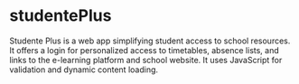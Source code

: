 # studentePlus
Studente Plus is a web app simplifying student access to school resources. It offers a login for personalized access to timetables, absence lists, and links to the e-learning platform and school website.  It uses JavaScript for validation and dynamic content loading.
